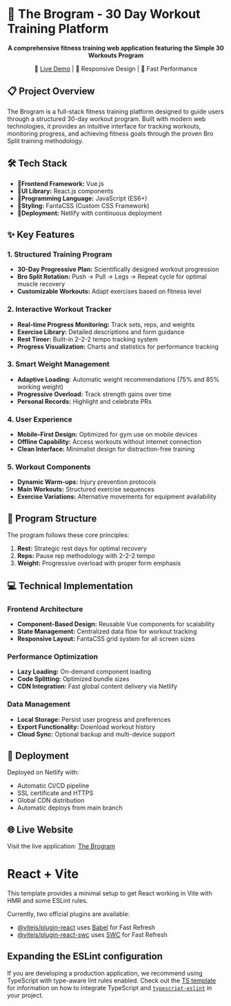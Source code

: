 <div>
<h1>💪 The Brogram - 30 Day Workout Training Platform</h1>
<p align="center">
  <strong>A comprehensive fitness training web application featuring the Simple 30 Workouts Program</strong>
</p>
<p align="center">
  🔗 <a href="https://alexisbrogram-plan.netlify.app">Live Demo</a> | 
  📱 Responsive Design | 
  🚀 Fast Performance
</p>

<h2>📋 Project Overview</h2>
<p>
The Brogram is a full-stack fitness training platform designed to guide users through a structured 30-day workout program. Built with modern web technologies, it provides an intuitive interface for tracking workouts, monitoring progress, and achieving fitness goals through the proven Bro Split training methodology.
</p>

<h2>🛠️ Tech Stack</h2>
<ul>
  <li><strong>🌟Frontend Framework:</strong> Vue.js</li>
  <li><strong>🌟UI Library:</strong> React.js components</li>
  <li><strong>🌟Programming Language:</strong> JavaScript (ES6+)</li>
  <li><strong>🌟Styling:</strong> FantaCSS (Custom CSS Framework)</li>
  <li><strong>🌟Deployment:</strong> Netlify with continuous deployment</li>
</ul>

<h2>✨ Key Features</h2>

<h3>1. Structured Training Program</h3>
<ul>
  <li><strong>30-Day Progressive Plan:</strong> Scientifically designed workout progression</li>
  <li><strong>Bro Split Rotation:</strong> Push → Pull → Legs → Repeat cycle for optimal muscle recovery</li>
  <li><strong>Customizable Workouts:</strong> Adapt exercises based on fitness level</li>
</ul>

<h3>2. Interactive Workout Tracker</h3>
<ul>
  <li><strong>Real-time Progress Monitoring:</strong> Track sets, reps, and weights</li>
  <li><strong>Exercise Library:</strong> Detailed descriptions and form guidance</li>
  <li><strong>Rest Timer:</strong> Built-in 2-2-2 tempo tracking system</li>
  <li><strong>Progress Visualization:</strong> Charts and statistics for performance tracking</li>
</ul>

<h3>3. Smart Weight Management</h3>
<ul>
  <li><strong>Adaptive Loading:</strong> Automatic weight recommendations (75% and 85% working weight)</li>
  <li><strong>Progressive Overload:</strong> Track strength gains over time</li>
  <li><strong>Personal Records:</strong> Highlight and celebrate PRs</li>
</ul>

<h3>4. User Experience</h3>
<ul>
  <li><strong>Mobile-First Design:</strong> Optimized for gym use on mobile devices</li>
  <li><strong>Offline Capability:</strong> Access workouts without internet connection</li>
  <li><strong>Clean Interface:</strong> Minimalist design for distraction-free training</li>
</ul>

<h3>5. Workout Components</h3>
<ul>
  <li><strong>Dynamic Warm-ups:</strong> Injury prevention protocols</li>
  <li><strong>Main Workouts:</strong> Structured exercise sequences</li>
  <li><strong>Exercise Variations:</strong> Alternative movements for equipment availability</li>
</ul>

<h2>🎯 Program Structure</h2>
<p>The program follows these core principles:</p>
<ol>
  <li><strong>Rest:</strong> Strategic rest days for optimal recovery</li>
  <li><strong>Reps:</strong> Pause rep methodology with 2-2-2 tempo</li>
  <li><strong>Weight:</strong> Progressive overload with proper form emphasis</li>
</ol>

<h2>💻 Technical Implementation</h2>

<h3>Frontend Architecture</h3>
<ul>
  <li><strong>Component-Based Design:</strong> Reusable Vue components for scalability</li>
  <li><strong>State Management:</strong> Centralized data flow for workout tracking</li>
  <li><strong>Responsive Layout:</strong> FantaCSS grid system for all screen sizes</li>
</ul>

<h3>Performance Optimization</h3>
<ul>
  <li><strong>Lazy Loading:</strong> On-demand component loading</li>
  <li><strong>Code Splitting:</strong> Optimized bundle sizes</li>
  <li><strong>CDN Integration:</strong> Fast global content delivery via Netlify</li>
</ul>

<h3>Data Management</h3>
<ul>
  <li><strong>Local Storage:</strong> Persist user progress and preferences</li>
  <li><strong>Export Functionality:</strong> Download workout history</li>
  <li><strong>Cloud Sync:</strong> Optional backup and multi-device support</li>
</ul>

<h2>🚀 Deployment</h2>
<p>
Deployed on Netlify with:
</p>
<ul>
  <li>Automatic CI/CD pipeline</li>
  <li>SSL certificate and HTTPS</li>
  <li>Global CDN distribution</li>
  <li>Automatic deploys from main branch</li>
</ul>

<h2>🌐 Live Website</h2>
<p>
Visit the live application: <a href="https://thebrogram.com">The Brogram</a>
</p>

# React + Vite

This template provides a minimal setup to get React working in Vite with HMR and some ESLint rules.

Currently, two official plugins are available:

- [@vitejs/plugin-react](https://github.com/vitejs/vite-plugin-react/blob/main/packages/plugin-react) uses [Babel](https://babeljs.io/) for Fast Refresh
- [@vitejs/plugin-react-swc](https://github.com/vitejs/vite-plugin-react/blob/main/packages/plugin-react-swc) uses [SWC](https://swc.rs/) for Fast Refresh

## Expanding the ESLint configuration

If you are developing a production application, we recommend using TypeScript with type-aware lint rules enabled. Check out the [TS template](https://github.com/vitejs/vite/tree/main/packages/create-vite/template-react-ts) for information on how to integrate TypeScript and [`typescript-eslint`](https://typescript-eslint.io) in your project.
